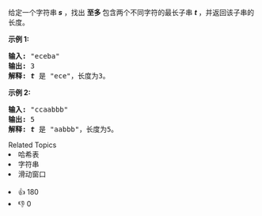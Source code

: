 <p>给定一个字符串<strong><em> s</em></strong> ，找出&nbsp;<strong>至多&nbsp;</strong>包含两个不同字符的最长子串 <strong><em>t</em> </strong>，并返回该子串的长度。</p>

<p><strong>示例 1:</strong></p>

<pre><strong>输入:</strong> "eceba"
<strong>输出: </strong>3
<strong>解释: <em>t</em></strong> 是 "ece"，长度为3。
</pre>

<p><strong>示例 2:</strong></p>

<pre><strong>输入:</strong> "ccaabbb"
<strong>输出: </strong>5
<strong>解释: <em>t</em></strong><em> </em>是 "aabbb"，长度为5。
</pre>

<div><div>Related Topics</div><div><li>哈希表</li><li>字符串</li><li>滑动窗口</li></div></div><br><div><li>👍 180</li><li>👎 0</li></div>